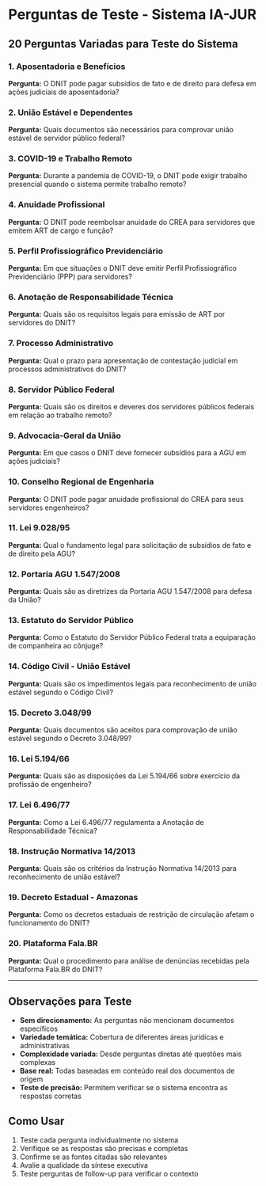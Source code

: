 # Perguntas de Teste - Sistema IA-JUR

## 20 Perguntas Variadas para Teste do Sistema

### 1. Aposentadoria e Benefícios
**Pergunta:** O DNIT pode pagar subsídios de fato e de direito para defesa em ações judiciais de aposentadoria?

### 2. União Estável e Dependentes
**Pergunta:** Quais documentos são necessários para comprovar união estável de servidor público federal?

### 3. COVID-19 e Trabalho Remoto
**Pergunta:** Durante a pandemia de COVID-19, o DNIT pode exigir trabalho presencial quando o sistema permite trabalho remoto?

### 4. Anuidade Profissional
**Pergunta:** O DNIT pode reembolsar anuidade do CREA para servidores que emitem ART de cargo e função?

### 5. Perfil Profissiográfico Previdenciário
**Pergunta:** Em que situações o DNIT deve emitir Perfil Profissiográfico Previdenciário (PPP) para servidores?

### 6. Anotação de Responsabilidade Técnica
**Pergunta:** Quais são os requisitos legais para emissão de ART por servidores do DNIT?

### 7. Processo Administrativo
**Pergunta:** Qual o prazo para apresentação de contestação judicial em processos administrativos do DNIT?

### 8. Servidor Público Federal
**Pergunta:** Quais são os direitos e deveres dos servidores públicos federais em relação ao trabalho remoto?

### 9. Advocacia-Geral da União
**Pergunta:** Em que casos o DNIT deve fornecer subsídios para a AGU em ações judiciais?

### 10. Conselho Regional de Engenharia
**Pergunta:** O DNIT pode pagar anuidade profissional do CREA para seus servidores engenheiros?

### 11. Lei 9.028/95
**Pergunta:** Qual o fundamento legal para solicitação de subsídios de fato e de direito pela AGU?

### 12. Portaria AGU 1.547/2008
**Pergunta:** Quais são as diretrizes da Portaria AGU 1.547/2008 para defesa da União?

### 13. Estatuto do Servidor Público
**Pergunta:** Como o Estatuto do Servidor Público Federal trata a equiparação de companheira ao cônjuge?

### 14. Código Civil - União Estável
**Pergunta:** Quais são os impedimentos legais para reconhecimento de união estável segundo o Código Civil?

### 15. Decreto 3.048/99
**Pergunta:** Quais documentos são aceitos para comprovação de união estável segundo o Decreto 3.048/99?

### 16. Lei 5.194/66
**Pergunta:** Quais são as disposições da Lei 5.194/66 sobre exercício da profissão de engenheiro?

### 17. Lei 6.496/77
**Pergunta:** Como a Lei 6.496/77 regulamenta a Anotação de Responsabilidade Técnica?

### 18. Instrução Normativa 14/2013
**Pergunta:** Quais são os critérios da Instrução Normativa 14/2013 para reconhecimento de união estável?

### 19. Decreto Estadual - Amazonas
**Pergunta:** Como os decretos estaduais de restrição de circulação afetam o funcionamento do DNIT?

### 20. Plataforma Fala.BR
**Pergunta:** Qual o procedimento para análise de denúncias recebidas pela Plataforma Fala.BR do DNIT?

---

## Observações para Teste

- **Sem direcionamento:** As perguntas não mencionam documentos específicos
- **Variedade temática:** Cobertura de diferentes áreas jurídicas e administrativas
- **Complexidade variada:** Desde perguntas diretas até questões mais complexas
- **Base real:** Todas baseadas em conteúdo real dos documentos de origem
- **Teste de precisão:** Permitem verificar se o sistema encontra as respostas corretas

## Como Usar

1. Teste cada pergunta individualmente no sistema
2. Verifique se as respostas são precisas e completas
3. Confirme se as fontes citadas são relevantes
4. Avalie a qualidade da síntese executiva
5. Teste perguntas de follow-up para verificar o contexto
